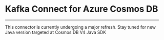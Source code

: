 # Kafka Connect for Azure Cosmos DB
________________________

This connector is currently undergoing a major refresh. 
Stay tuned for new Java version targeted at Cosmos DB V4 Java SDK
